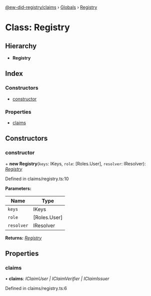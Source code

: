 [@ew-did-registry/claims](../README.md) › [Globals](../globals.md) › [Registry](registry.md)

# Class: Registry

## Hierarchy

* **Registry**

## Index

### Constructors

* [constructor](registry.md#constructor)

### Properties

* [claims](registry.md#claims)

## Constructors

###  constructor

\+ **new Registry**(`keys`: IKeys, `role`: [Roles.User], `resolver`: IResolver): *[Registry](registry.md)*

Defined in claims/registry.ts:10

**Parameters:**

Name | Type |
------ | ------ |
`keys` | IKeys |
`role` | [Roles.User] |
`resolver` | IResolver |

**Returns:** *[Registry](registry.md)*

## Properties

###  claims

• **claims**: *IClaimUser | IClaimVerifier | IClaimIssuer*

Defined in claims/registry.ts:6
